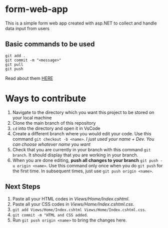 # form-web-app
This is a simple form web app created with asp.NET to collect and handle data input from users

## Basic commands to be used
```
git add .
git commit -m "<message>"
git pull
git push
```

Read about them [HERE](https://confluence.atlassian.com/bitbucketserver/basic-git-commands-776639767.html)

# Ways to contribute
1. Navigate to the directory which you want this project to be stored on your local machine
2. Clone the main branch of this repository
3. ```cd``` into the directory and open it in VsCode
4. Create a different branch where you would edit your code. Use this command ```git checkout -b <name>```. _I just used your name + Dev. You can choose whatever name you want_
5. Check that you are currently in your branch with this command ```git branch```. It should display that you are working in your branch.
6. When you are done editing, **push all changes to your branch** ```git push -u origin <name>```. Use this command only once when you do ```git push``` for the first time. In subsequent times, just use ```git push origin <name>```.

## Next Steps
1. Paste all your HTML codes in _Views/Home/Index.cshtml_.
2. Paste all your CSS codes in _Views/Home/Index.cshtml.css_.
3. ```git add Views/Home/Index.cshtml Views/Home/Index.cshtml.css```.
4. ```git commit -m "HTML and CSS added```.
5. Run ```git push origin <name>``` to bring the changes here.
